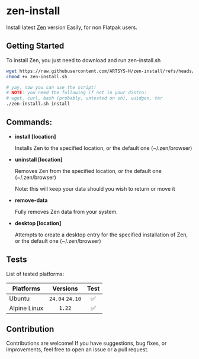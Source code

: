 # zen-install

Install latest [Zen](https://zen-browser.app) version Easily, for non Flatpak users.

## Getting Started

To install Zen, you just need to download and run zen-install.sh 

```bash
wget https://raw.githubusercontent.com/ARTSYS-H/zen-install/refs/heads/main/zen-install.sh
chmod +x zen-install.sh

# yay, now you can use the script!
# NOTE: you need the following if not in your distro:
# wget, curl, bash (probably, untested on sh), uuidgen, tar
./zen-install.sh install
```
## Commands:

- **install [location]**

  Installs Zen to the specified location, or the default one (~/.zen/browser)

- **uninstall [location]**

  Removes Zen from the specified location, or the default one (~/.zen/browser)

  Note: this will keep your data should you wish to return or move it

- **remove-data**

  Fully removes Zen data from your system.

- **desktop [location]**

  Attempts to create a desktop entry for the specified installation of Zen, or the default one (~/.zen/browser)

## Tests

List of tested platforms:

| Platforms    |     Versions     |        Test        |
|--------------|:----------------:|:------------------:|
| Ubuntu       | `24.04` `24.10`  | :white_check_mark: |
| Alpine Linux | `1.22`           | :white_check_mark: |

## Contribution

Contributions are welcome! If you have suggestions, bug fixes, or improvements, feel free to open an issue or a pull request.
